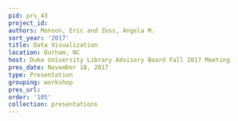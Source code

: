 ```yaml
---
pid: prs_43
project_id: 
authors: Monson, Eric and Zoss, Angela M.
sort_year: '2017'
title: Data Visualization
location: Durham, NC
host: Duke University Library Advisory Board Fall 2017 Meeting
pres_date: November 18, 2017
type: Presentation
grouping: workshop
pres_url: 
order: '105'
collection: presentations
---
```

